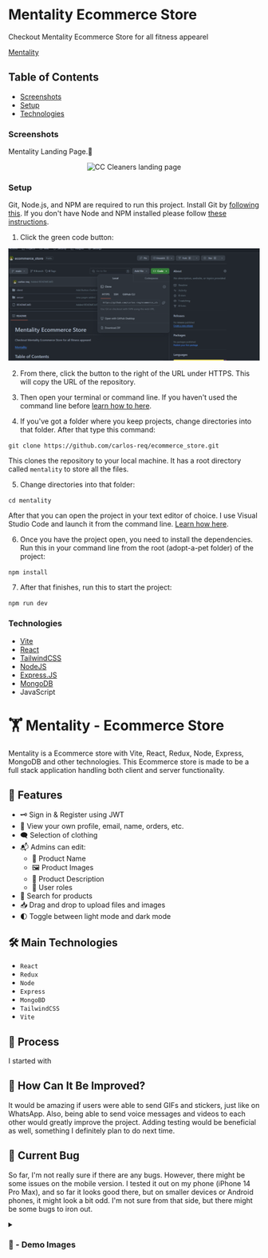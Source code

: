 # Mentality Ecommerce Store

Checkout Mentality Ecommerce Store for all fitness appearel

[Mentality](https://cc-cleaning.vercel.app/)

## Table of Contents

- [Screenshots](#screenshots)
- [Setup](#setup)
- [Technologies](#technologies)

### Screenshots

Mentality Landing Page.🙂

<p align="center">
    <img alt="CC Cleaners landing page" src="client/public/LandingPage.png">
</p>

### Setup

Git, Node.js, and NPM are required to run this project. Install Git by [following this](https://git-scm.com/book/en/v2/Getting-Started-Installing-Git). If you don't have Node and NPM installed please follow [these instructions](https://docs.npmjs.com/downloading-and-installing-node-js-and-npm).

1. Click the green code button:

<img alt="Screenshot showing the green code button on GitHub" src="client/public/github_clone.png">

2. From there, click the button to the right of the URL under HTTPS. This will copy the URL of the repository.

3. Then open your terminal or command line. If you haven't used the command line before [learn how to here](https://www.theodinproject.com/lessons/foundations-command-line-basics).

4. If you've got a folder where you keep projects, change directories into that folder. After that type this command:

`git clone https://github.com/carlos-req/ecommerce_store.git`

This clones the repository to your local machine. It has a root directory called `mentality` to store all the files.

5. Change directories into that folder:

`cd mentality`

After that you can open the project in your text editor of choice. I use Visual Studio Code and launch it from the command line. [Learn how here](https://code.visualstudio.com/docs/setup/mac).

6. Once you have the project open, you need to install the dependencies. Run this in your command line from the root (adopt-a-pet folder) of the project:

`npm install`

7. After that finishes, run this to start the project:

`npm run dev`

### Technologies

- [Vite](https://vitejs.dev/guide/)
- [React](https://react.dev/learn)
- [TailwindCSS](https://tailwindcss.com/docs/installation)
- [NodeJS](https://nodejs.org/en/learn/getting-started/introduction-to-nodejs)
- [Express.JS](https://expressjs.com/en/starter/installing.html)
- [MongoDB](https://www.mongodb.com/docs/)
- JavaScript

# 🏋️ Mentality - Ecommerce Store

Mentality is a Ecommerce store with Vite, React, Redux, Node, Express, MongoDB and other technologies. This Ecommerce store is made to be a full stack application handling both client and server functionality.

## 🚀 Features

- 🗝 Sign in & Register using JWT
- 👤 View your own profile, email, name, orders, etc.
- 🗨 Selection of clothing
- 📬 Admins can edit:
  - 📁 Product Name
  - 🖼 Product Images
  - 📝 Product Description
  - 👥 User roles
- 🔎 Search for products
- 📥 Drag and drop to upload files and images
- 🌓 Toggle between light mode and dark mode

## 🛠️ Main Technologies

- `React`
- `Redux`
- `Node`
- `Express`
- `MongoBD`
- `TailwindCSS`
- `Vite`

## 📝 Process

I started with

## 🤔 How Can It Be Improved?

It would be amazing if users were able to send GIFs and stickers, just like on WhatsApp. Also, being able to send voice messages and videos to each other would greatly improve the project. Adding testing would be beneficial as well, something I definitely plan to do next time.

## 🐛 Current Bug

So far, I'm not really sure if there are any bugs. However, there might be some issues on the mobile version. I tested it out on my phone (iPhone 14 Pro Max), and so far it looks good there, but on smaller devices or Android phones, it might look a bit odd. I'm not sure from that side, but there might be some bugs to iron out.

<details>
<summary><h3> 📸 - Demo Images </h3></summary>

#

![Screenshot 2023-12-28 at 11 45 11](https://raw.githubusercontent.com/carlos-req/ecommerce_store/main/client/public/github_clone.png)

#

![Screenshot 2023-12-28 at 11 45 53]()

#

![Screenshot 2023-12-28 at 11 48 12]()

#

![Screenshot 2023-12-28 at 11 48 35]()

#

![Screenshot 2023-12-28 at 11 52 06]()

#

![Screenshot 2023-12-28 at 11 52 15]()

#

![Screenshot 2023-12-28 at 11 53 01]()

#

![Screenshot 2023-12-28 at 11 53 20]()

#

![Screenshot 2023-12-28 at 11 54 04]()

</details>
